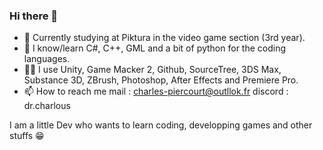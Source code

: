 ### Hi there 👋
- 🏫 Currently studying at Piktura in the video game section (3rd year).
- 🥽 I know/learn C#, C++, GML and a bit of python for the coding languages.
- 👨‍💻 I use Unity, Game Macker 2, Github, SourceTree, 3DS Max, Substance 3D, ZBrush, Photoshop, After Effects and Premiere Pro.
- 📫 How to reach me
mail : charles-piercourt@outllok.fr
discord : dr.charlous

I am a little Dev who wants to learn coding, developping games and other stuffs 😁
<!--
Currently studying at Piktura in the video game section (3rd year).
I know/learn C#, C++, GML and a bit of python for the coding languages.
I use Unity, Game Macker 2, Github, SourceTree, 3DS Max, Substance 3D, ZBrush, Photoshop, After Effects and Premiere Pro

I am a little Dev who wants to learn coding, developping games and other stuffs :)

**Dr-Charlous/Dr-Charlous** is a ✨ _special_ ✨ repository because its `README.md` (this file) appears on your GitHub profile.

Here are some ideas to get you started:

- 🔭 I’m currently working on ...
- 🌱 I’m currently learning ...
- 👯 I’m looking to collaborate on ...
- 🤔 I’m looking for help with ...
- 💬 Ask me about ...
- 📫 How to reach me: ...
- 😄 Pronouns: ...
- ⚡ Fun fact: ...
-->
